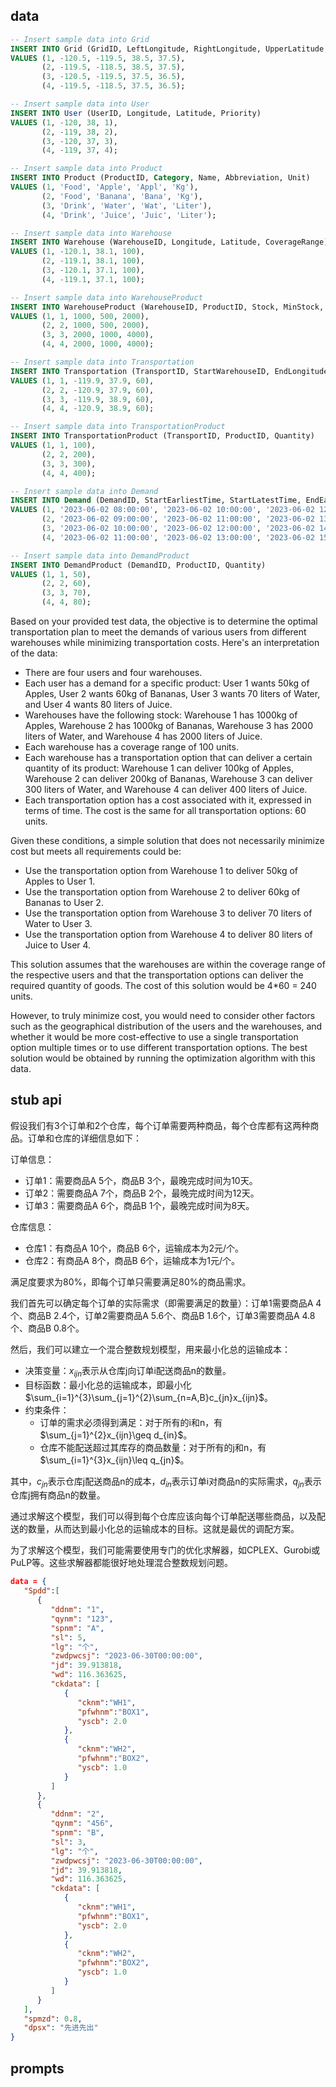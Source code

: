 ## data

```sql
-- Insert sample data into Grid
INSERT INTO Grid (GridID, LeftLongitude, RightLongitude, UpperLatitude, LowerLatitude)
VALUES (1, -120.5, -119.5, 38.5, 37.5),
       (2, -119.5, -118.5, 38.5, 37.5),
       (3, -120.5, -119.5, 37.5, 36.5),
       (4, -119.5, -118.5, 37.5, 36.5);

-- Insert sample data into User
INSERT INTO User (UserID, Longitude, Latitude, Priority)
VALUES (1, -120, 38, 1),
       (2, -119, 38, 2),
       (3, -120, 37, 3),
       (4, -119, 37, 4);

-- Insert sample data into Product
INSERT INTO Product (ProductID, Category, Name, Abbreviation, Unit)
VALUES (1, 'Food', 'Apple', 'Appl', 'Kg'),
       (2, 'Food', 'Banana', 'Bana', 'Kg'),
       (3, 'Drink', 'Water', 'Wat', 'Liter'),
       (4, 'Drink', 'Juice', 'Juic', 'Liter');

-- Insert sample data into Warehouse
INSERT INTO Warehouse (WarehouseID, Longitude, Latitude, CoverageRange)
VALUES (1, -120.1, 38.1, 100),
       (2, -119.1, 38.1, 100),
       (3, -120.1, 37.1, 100),
       (4, -119.1, 37.1, 100);

-- Insert sample data into WarehouseProduct
INSERT INTO WarehouseProduct (WarehouseID, ProductID, Stock, MinStock, MaxStock)
VALUES (1, 1, 1000, 500, 2000),
       (2, 2, 1000, 500, 2000),
       (3, 3, 2000, 1000, 4000),
       (4, 4, 2000, 1000, 4000);

-- Insert sample data into Transportation
INSERT INTO Transportation (TransportID, StartWarehouseID, EndLongitude, EndLatitude, CostTime)
VALUES (1, 1, -119.9, 37.9, 60),
       (2, 2, -120.9, 37.9, 60),
       (3, 3, -119.9, 38.9, 60),
       (4, 4, -120.9, 38.9, 60);

-- Insert sample data into TransportationProduct
INSERT INTO TransportationProduct (TransportID, ProductID, Quantity)
VALUES (1, 1, 100),
       (2, 2, 200),
       (3, 3, 300),
       (4, 4, 400);

-- Insert sample data into Demand
INSERT INTO Demand (DemandID, StartEarliestTime, StartLatestTime, EndEarliestTime, EndLatestTime, UserID)
VALUES (1, '2023-06-02 08:00:00', '2023-06-02 10:00:00', '2023-06-02 12:00:00', '2023-06-02 14:00:00', 1),
       (2, '2023-06-02 09:00:00', '2023-06-02 11:00:00', '2023-06-02 13:00:00', '2023-06-02 15:00:00', 2),
       (3, '2023-06-02 10:00:00', '2023-06-02 12:00:00', '2023-06-02 14:00:00', '2023-06-02 16:00:00', 3),
       (4, '2023-06-02 11:00:00', '2023-06-02 13:00:00', '2023-06-02 15:00:00', '2023-06-02 17:00:00', 4);

-- Insert sample data into DemandProduct
INSERT INTO DemandProduct (DemandID, ProductID, Quantity)
VALUES (1, 1, 50),
       (2, 2, 60),
       (3, 3, 70),
       (4, 4, 80);
```

Based on your provided test data, the objective is to determine the optimal transportation plan to meet the demands of various users from different warehouses while minimizing transportation costs. Here's an interpretation of the data:

- There are four users and four warehouses.
- Each user has a demand for a specific product: User 1 wants 50kg of Apples, User 2 wants 60kg of Bananas, User 3 wants 70 liters of Water, and User 4 wants 80 liters of Juice.
- Warehouses have the following stock: Warehouse 1 has 1000kg of Apples, Warehouse 2 has 1000kg of Bananas, Warehouse 3 has 2000 liters of Water, and Warehouse 4 has 2000 liters of Juice.
- Each warehouse has a coverage range of 100 units.
- Each warehouse has a transportation option that can deliver a certain quantity of its product: Warehouse 1 can deliver 100kg of Apples, Warehouse 2 can deliver 200kg of Bananas, Warehouse 3 can deliver 300 liters of Water, and Warehouse 4 can deliver 400 liters of Juice.
- Each transportation option has a cost associated with it, expressed in terms of time. The cost is the same for all transportation options: 60 units.

Given these conditions, a simple solution that does not necessarily minimize cost but meets all requirements could be:

- Use the transportation option from Warehouse 1 to deliver 50kg of Apples to User 1.
- Use the transportation option from Warehouse 2 to deliver 60kg of Bananas to User 2.
- Use the transportation option from Warehouse 3 to deliver 70 liters of Water to User 3.
- Use the transportation option from Warehouse 4 to deliver 80 liters of Juice to User 4.

This solution assumes that the warehouses are within the coverage range of the respective users and that the transportation options can deliver the required quantity of goods. The cost of this solution would be 4*60 = 240 units.

However, to truly minimize cost, you would need to consider other factors such as the geographical distribution of the users and the warehouses, and whether it would be more cost-effective to use a single transportation option multiple times or to use different transportation options. The best solution would be obtained by running the optimization algorithm with this data.

## stub api



假设我们有3个订单和2个仓库，每个订单需要两种商品，每个仓库都有这两种商品。订单和仓库的详细信息如下：

订单信息：

- 订单1：需要商品A 5个，商品B 3个，最晚完成时间为10天。
- 订单2：需要商品A 7个，商品B 2个，最晚完成时间为12天。
- 订单3：需要商品A 6个，商品B 1个，最晚完成时间为8天。

仓库信息：

- 仓库1：有商品A 10个，商品B 6个，运输成本为2元/个。
- 仓库2：有商品A 8个，商品B 6个，运输成本为1元/个。

满足度要求为80%，即每个订单只需要满足80%的商品需求。

我们首先可以确定每个订单的实际需求（即需要满足的数量）：订单1需要商品A 4个、商品B 2.4个，订单2需要商品A 5.6个、商品B 1.6个，订单3需要商品A 4.8个、商品B 0.8个。

然后，我们可以建立一个混合整数规划模型，用来最小化总的运输成本：

- 决策变量：$x_{ijn}$表示从仓库j向订单i配送商品n的数量。
- 目标函数：最小化总的运输成本，即最小化$\sum_{i=1}^{3}\sum_{j=1}^{2}\sum_{n=A,B}c_{jn}x_{ijn}$。
- 约束条件：
  - 订单的需求必须得到满足：对于所有的i和n，有$\sum_{j=1}^{2}x_{ijn}\geq d_{in}$。
  - 仓库不能配送超过其库存的商品数量：对于所有的j和n，有$\sum_{i=1}^{3}x_{ijn}\leq q_{jn}$。

其中，$c_{jn}$表示仓库j配送商品n的成本，$d_{in}$表示订单i对商品n的实际需求，$q_{jn}$表示仓库j拥有商品n的数量。

通过求解这个模型，我们可以得到每个仓库应该向每个订单配送哪些商品，以及配送的数量，从而达到最小化总的运输成本的目标。这就是最优的调配方案。

为了求解这个模型，我们可能需要使用专门的优化求解器，如CPLEX、Gurobi或PuLP等。这些求解器都能很好地处理混合整数规划问题。

```json
data = {
   "Spdd":[
      {
         "ddnm": "1",
         "qynm": "123",
         "spnm": "A",
         "sl": 5,
         "lg": "个",
         "zwdpwcsj": "2023-06-30T00:00:00",
         "jd": 39.913818,
         "wd": 116.363625,
         "ckdata": [
            {
               "cknm":"WH1",
               "pfwhnm":"BOX1",
               "yscb": 2.0
            },
            {
               "cknm":"WH2",
               "pfwhnm":"BOX2",
               "yscb": 1.0
            }
         ]
      },
      {
         "ddnm": "2",
         "qynm": "456",
         "spnm": "B",
         "sl": 3,
         "lg": "个",
         "zwdpwcsj": "2023-06-30T00:00:00",
         "jd": 39.913818,
         "wd": 116.363625,
         "ckdata": [
            {
               "cknm":"WH1",
               "pfwhnm":"BOX1",
               "yscb": 2.0
            },
            {
               "cknm":"WH2",
               "pfwhnm":"BOX2",
               "yscb": 1.0
            }
         ]
      }
   ],
   "spmzd": 0.8,
   "dpsx": "先进先出"
}

```



## prompts
